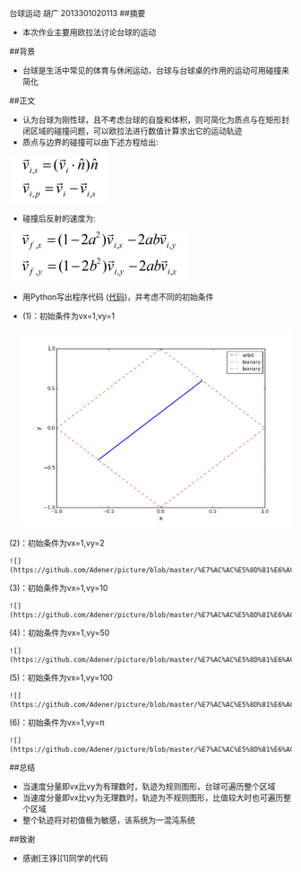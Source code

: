 台球运动
胡广 2013301020113
##摘要
- 本次作业主要用欧拉法讨论台球的运动

##背景
- 台球是生活中常见的体育与休闲运动，台球与台球桌的作用的运动可用碰撞来简化

##正文
- 认为台球为刚性球，且不考虑台球的自旋和体积，则可简化为质点与在矩形封闭区域的碰撞问题，可以欧拉法进行数值计算求出它的运动轨迹
- 质点与边界的碰撞可以由下述方程给出:
 
![公式1](https://github.com/Adener/picture/blob/master/%E7%AC%AC%E5%8D%81%E6%AC%A1%E4%BD%9C%E4%B8%9A1.png)
- 碰撞后反射的速度为:

![公式2](https://github.com/Adener/picture/blob/master/%E7%AC%AC%E5%8D%81%E6%AC%A1%E4%BD%9C%E4%B8%9A2.png)
                                                                
- 用Python写出程序代码 ([代码](https://github.com/HGYS/computationalphysics_N2013301020113/blob/master/10-1.py))，并考虑不同的初始条件

-  (1)：初始条件为vx=1,vy=1

    ![](https://github.com/Adener/picture/blob/master/%E7%AC%AC%E5%8D%81%E6%AC%A1%E4%BD%9C%E4%B8%9A3.png)
      
  (2)：初始条件为vx=1,vy=2
  
    ![](https://github.com/Adener/picture/blob/master/%E7%AC%AC%E5%8D%81%E6%AC%A1%E4%BD%9C%E4%B8%9A4.png)
      
  (3)：初始条件为vx=1,vy=10
  
    ![](https://github.com/Adener/picture/blob/master/%E7%AC%AC%E5%8D%81%E6%AC%A1%E4%BD%9C%E4%B8%9A5.png)
      
  (4)：初始条件为vx=1,vy=50
  
    ![](https://github.com/Adener/picture/blob/master/%E7%AC%AC%E5%8D%81%E6%AC%A1%E4%BD%9C%E4%B8%9A6.png) 
      
  (5)：初始条件为vx=1,vy=100
  
    ![](https://github.com/Adener/picture/blob/master/%E7%AC%AC%E5%8D%81%E6%AC%A1%E4%BD%9C%E4%B8%9A7.png)
      
  (6)：初始条件为vx=1,vy=π
  
    ![](https://github.com/Adener/picture/blob/master/%E7%AC%AC%E5%8D%81%E6%AC%A1%E4%BD%9C%E4%B8%9A8.png)
      

##总结
- 当速度分量即vx比vy为有理数时，轨迹为规则图形，台球可遍历整个区域
- 当速度分量即vx比vy为无理数时，轨迹为不规则图形，比值较大时也可遍历整个区域
- 整个轨迹将对初值极为敏感，该系统为一混沌系统

##致谢
- 感谢[王铮][1]同学的代码
